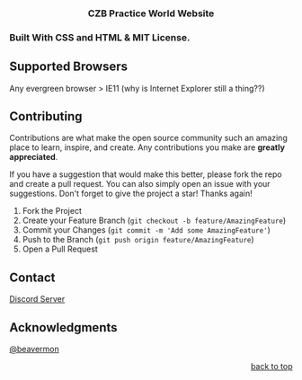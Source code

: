 <a name="readme-top"></a>

<h3 align="center">CZB Practice World Website</h3>

</div>

### Built With CSS and HTML & MIT License.

## Supported Browsers

Any evergreen browser > IE11 (why is Internet Explorer still a thing??)

<!-- CONTRIBUTING -->
## Contributing

Contributions are what make the open source community such an amazing place to learn, inspire, and create. Any contributions you make are **greatly appreciated**.

If you have a suggestion that would make this better, please fork the repo and create a pull request. You can also simply open an issue with your suggestions. 
Don't forget to give the project a star! Thanks again!

1. Fork the Project
2. Create your Feature Branch (`git checkout -b feature/AmazingFeature`)
3. Commit your Changes (`git commit -m 'Add some AmazingFeature'`)
4. Push to the Branch (`git push origin feature/AmazingFeature`)
5. Open a Pull Request

<!-- CONTACT -->
## Contact

[Discord Server](https://discord.gg/Y5ma4XUuzH)

## Acknowledgments 

[@beavermon](https://github.com/Beavermon)

<p align="right"><a href="#readme-top">back to top</a></p>

